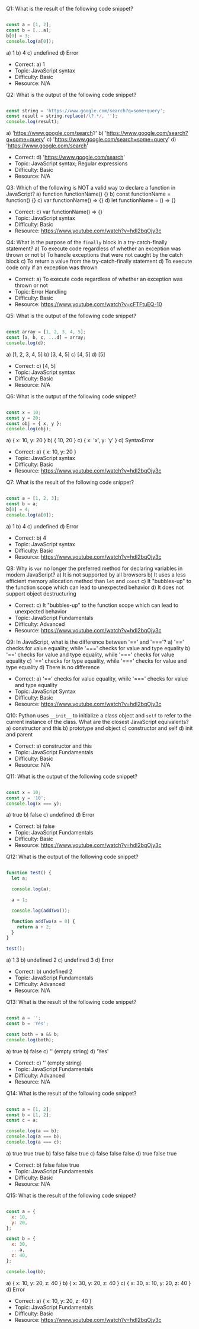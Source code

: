 Q1: What is the result of the following code snippet?
```js

const a = [1, 2];
const b = [...a];
b[0] = 3;
console.log(a[0]);

```
a) 1
b) 4
c) undefined
d) Error
- Correct: a) 1
- Topic: JavaScript syntax
- Difficulty: Basic
- Resource: N/A

Q2: What is the output of the following code snippet?
```js

const string = 'https://www.google.com/search?q=some+query';
const result = string.replace(/\?.*/, '');
console.log(result);

```
a) 'https://www.google.com/search?'
b) 'https://www.google.com/search?q=some+query'
c) 'https://www.google.com/search=some+query'
d) 'https://www.google.com/search'
- Correct: d) 'https://www.google.com/search'
- Topic: JavaScript syntax; Regular expressions
- Difficulty: Basic
- Resource: N/A

Q3: Which of the following is NOT a valid way to declare a function in JavaScript?
a) function functionName() {}
b) const functionName = function() {}
c) var functionName() => {}
d) let functionName = () => {}
- Correct: c) var functionName() => {}
- Topic: JavaScript syntax
- Difficulty: Basic
- Resource: https://www.youtube.com/watch?v=hdI2bqOjy3c

Q4: What is the purpose of the `finally` block in a try-catch-finally statement?
a) To execute code regardless of whether an exception was thrown or not
b) To handle exceptions that were not caught by the catch block
c) To return a value from the try-catch-finally statement
d) To execute code only if an exception was thrown
- Correct: a) To execute code regardless of whether an exception was thrown or not
- Topic: Error Handling
- Difficulty: Basic
- Resource: https://www.youtube.com/watch?v=cFTFtuEQ-10

Q5: What is the output of the following code snippet?
```js

const array = [1, 2, 3, 4, 5];
const [a, b, c, ...d] = array;
console.log(d);

```
a) [1, 2, 3, 4, 5]
b) [3, 4, 5]
c) [4, 5]
d) [5]
- Correct: c) [4, 5]
- Topic: JavaScript syntax
- Difficulty: Basic
- Resource: N/A

Q6: What is the output of the following code snippet?
```js

const x = 10;
const y = 20;
const obj = { x, y };
console.log(obj);

```
a) { x: 10, y: 20 }
b) { 10, 20 }
c) { x: 'x', y: 'y' }
d) SyntaxError
- Correct: a) { x: 10, y: 20 }
- Topic: JavaScript syntax
- Difficulty: Basic
- Resource: https://www.youtube.com/watch?v=hdI2bqOjy3c

Q7: What is the result of the following code snippet?
```js

const a = [1, 2, 3];
const b = a;
b[0] = 4;
console.log(a[0]);

```
a) 1
b) 4
c) undefined
d) Error
- Correct: b) 4
- Topic: JavaScript syntax
- Difficulty: Basic
- Resource: https://www.youtube.com/watch?v=hdI2bqOjy3c

Q8: Why is `var` no longer the preferred method for declaring variables in modern JavaScript?
a) It is not supported by all browsers
b) It uses a less efficient memory allocation method than `let` and `const`
c) It "bubbles-up" to the function scope which can lead to unexpected behavior
d) It does not support object destructuring
- Correct: c) It "bubbles-up" to the function scope which can lead to unexpected behavior
- Topic: JavaScript Fundamentals
- Difficulty: Advanced
- Resource: https://www.youtube.com/watch?v=hdI2bqOjy3c

Q9: In JavaScript, what is the difference between '==' and '==='?
a) '==' checks for value equality, while '===' checks for value and type equality
b) '==' checks for value and type equality, while '===' checks for value equality
c) '==' checks for type equality, while '===' checks for value and type equality
d) There is no difference
- Correct: a) '==' checks for value equality, while '===' checks for value and type equality
- Topic: JavaScript Syntax
- Difficulty: Basic
- Resource: https://www.youtube.com/watch?v=hdI2bqOjy3c

Q10: Python uses `__init__` to initialize a class object and `self` to refer to the current instance of the class. What are the closest JavaScript equivalents?
a) constructor and this
b) prototype and object
c) constructor and self
d) init and parent
- Correct: a) constructor and this
- Topic: JavaScript Fundamentals
- Difficulty: Basic
- Resource: N/A

Q11: What is the output of the following code snippet?
```js

const x = 10;
const y = '10';
console.log(x === y);

```
a) true
b) false
c) undefined
d) Error
- Correct: b) false
- Topic: JavaScript Fundamentals
- Difficulty: Basic
- Resource: https://www.youtube.com/watch?v=hdI2bqOjy3c

Q12: What is the output of the following code snippet?
```js

function test() {
  let a;

  console.log(a);

  a = 1;

  console.log(addTwo());

  function addTwo(a = 0) {
    return a + 2;
  }
}

test();

```
a) 1 3
b) undefined 2
c) undefined 3
d) Error
- Correct: b) undefined 2
- Topic: JavaScript Fundamentals
- Difficulty: Advanced
- Resource: N/A

Q13: What is the result of the following code snippet?
```js

const a = '';
const b = 'Yes';

const both = a && b;
console.log(both);

```
a) true
b) false
c) '' (empty string)
d) 'Yes'
- Correct: c) '' (empty string)
- Topic: JavaScript Fundamentals
- Difficulty: Advanced
- Resource: N/A

Q14: What is the result of the following code snippet?
```js

const a = [1, 2];
const b = [1, 2];
const c = a;

console.log(a == b);
console.log(a === b);
console.log(a === c);

```

a) true true true
b) false false true
c) false false false
d) true false true
- Correct: b) false false true
- Topic: JavaScript Fundamentals
- Difficulty: Basic
- Resource: N/A

Q15: What is the result of the following code snippet?
```js

const a = {
  x: 10,
  y: 20,
};

const b = {
  x: 30,
  ...a,
  z: 40,
};

console.log(b);

```
a) { x: 10, y: 20, z: 40 }
b) { x: 30, y: 20, z: 40 }
c) { x: 30, x: 10, y: 20, z: 40 }
d) Error
- Correct: a) { x: 10, y: 20, z: 40 }
- Topic: JavaScript Fundamentals
- Difficulty: Basic
- Resource: https://www.youtube.com/watch?v=hdI2bqOjy3c
